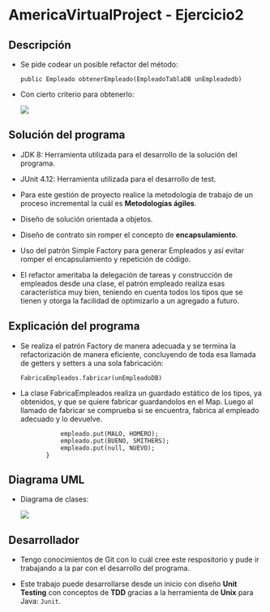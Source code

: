 # AmericaVirtualProject - Ejercicio2

## Descripción

-   Se pide codear un posible refactor del método:

    `public Empleado obtenerEmpleado(EmpleadoTablaDB unEmpleadodb)`  
    
-   Con cierto criterio para obtenerlo:

    ![](https://github.com/EddyVegaGarcia/AmericaVirtualProject-E2/blob/master/AmerciaVirtualE2.png)

## Solución del programa

-   JDK 8: Herramienta utilizada para el desarrollo de la solución del programa.

-   JUnit 4.12: Herramienta utilizada para el desarrollo de test.

-   Para este gestión de proyecto realice la metodología de trabajo de un proceso incremental la cuál es **Metodologías ágiles**.
    
-   Diseño de solución orientada a objetos.
    
-   Diseño de contrato sin romper el concepto de **encapsulamiento**.
 
-   Uso del patrón Simple Factory para generar Empleados y así evitar romper el encapsulamiento y repetición de código.

-   El refactor ameritaba la delegación de tareas y construcción de empleados desde una clase, el patrón empleado realiza esas característica muy bien, teniendo en cuenta todos los tipos que se tienen y otorga la facilidad de optimizarlo a un agregado a futuro.
  
## Explicación del programa

-   Se realiza el patrón Factory de manera adecuada y se termina la refactorización de manera eficiente, concluyendo de toda esa llamada de getters y setters a una sola fabricación:
 
    `FabricaEmpleados.fabricar(unEmpleadoDB)`
    
-   La clase FabricaEmpleados realiza un guardado estático de los tipos, ya obtenidos, y que se quiere fabricar guardandolos en el Map. Luego al llamado de fabricar se comprueba si se encuentra, fabrica al empleado adecuado y lo devuelve.

    ```static {
               empleado.put(MALO, HOMERO);
               empleado.put(BUENO, SMITHERS);
               empleado.put(null, NUEVO);
           }
    ```

## Diagrama UML

- Diagrama de clases: 

    ![](https://github.com/EddyVegaGarcia/AmericaVirtualProject-E2/blob/master/AmericaVirtualUML.png)

## Desarrollador

-   Tengo conocimientos de Git con lo cuál cree este respositorio y pude ir trabajando a la par con el desarrollo del programa.
    
-   Este trabajo puede desarrollarse desde un inicio con diseño **Unit Testing** con conceptos de **TDD** gracias a la herramienta de **Unix** para Java: `Junit`. 
